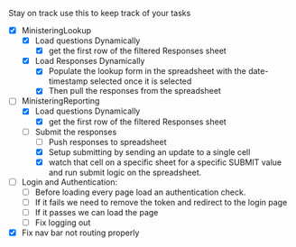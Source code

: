 Stay on track use this to keep track of your tasks
<!-- List of checkboxes -->
- [x] MinisteringLookup
  - [x] Load questions Dynamically
    - [x] get the first row of the filtered Responses sheet
  - [x] Load Responses Dynamically
    - [x] Populate the lookup form in the spreadsheet with the date-timestamp selected once it is selected
    - [x] Then pull the responses from the spreadsheet
- [ ] MinisteringReporting
  - [x] Load questions Dynamically
    - [x] get the first row of the filtered Responses sheet
  - [ ] Submit the responses
    - [ ] Push responses to spreadsheet
    - [x] Setup submitting by sending an update to a single cell
    - [X] watch that cell on a specific sheet for a specific SUBMIT value and run submit logic on the spreadsheet.
- [ ] Login and Authentication:
  - [ ] Before loading every page load an authentication check.
  - [ ] If it fails we need to remove the token and redirect to the login page
  - [ ] If it passes we can load the page
  - [ ] Fix logging out
- [x] Fix nav bar not routing properly
